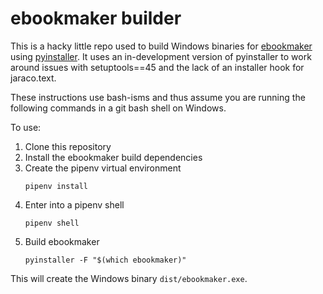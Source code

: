 # ebookmaker builder

This is a hacky little repo used to build Windows binaries for
[ebookmaker](https://github.com/gutenbergtools/ebookmaker) using
[pyinstaller](https://github.com/pyinstaller/pyinstaller). It uses
an in-development version of pyinstaller to work around issues with
setuptools==45 and the lack of an installer hook for jaraco.text.

These instructions use bash-isms and thus assume you are running the
following commands in a git bash shell on Windows.

To use:

1. Clone this repository
2. Install the ebookmaker build dependencies
3. Create the pipenv virtual environment
   ```
   pipenv install
   ```
4. Enter into a pipenv shell
   ```
   pipenv shell
   ```
5. Build ebookmaker
   ```
   pyinstaller -F "$(which ebookmaker)"
   ```

This will create the Windows binary `dist/ebookmaker.exe`.


